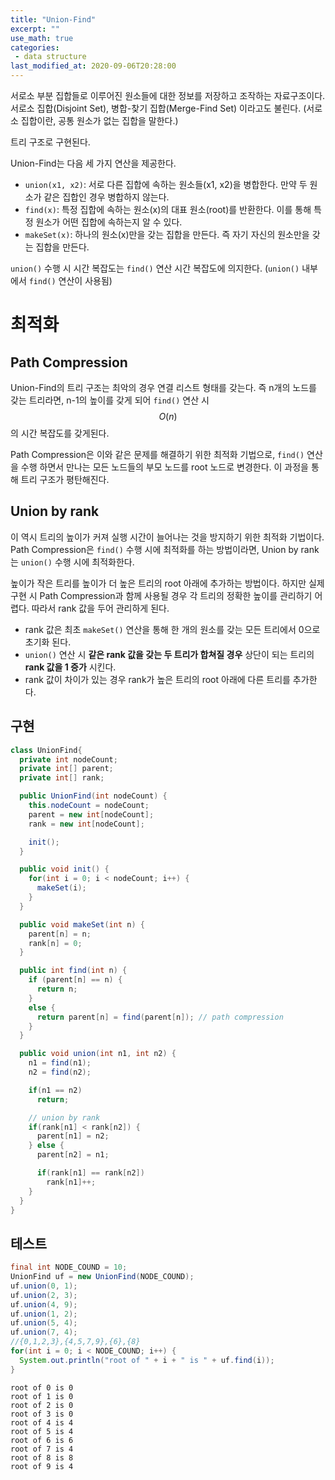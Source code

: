 ```yaml
---
title: "Union-Find"
excerpt: ""
use_math: true
categories:
 - data structure
last_modified_at: 2020-09-06T20:28:00
---
```


서로소 부분 집합들로 이루어진 원소들에 대한 정보를 저장하고 조작하는 자료구조이다. 서로소 집합(Disjoint Set), 병합-찾기 집합(Merge-Find Set) 이라고도 불린다. (서로소 집합이란, 공통 원소가 없는 집합을 말한다.)

트리 구조로 구현된다.

Union-Find는 다음 세 가지 연산을 제공한다.

- `union(x1, x2)`: 서로 다른 집합에 속하는 원소들(x1, x2)을 병합한다. 만약 두 원소가 같은 집합인 경우 병합하지 않는다.
- `find(x)`: 특정 집합에 속하는 원소(x)의 대표 원소(root)를 반환한다. 이를 통해 특정 원소가 어떤 집합에 속하는지 알 수 있다.
- `makeSet(x)`: 하나의 원소(x)만을 갖는 집합을 만든다. 즉 자기 자신의 원소만을 갖는 집합을 만든다.

`union()` 수행 시 시간 복잡도는 `find()` 연산 시간 복잡도에 의지한다. (`union()` 내부에서 `find()` 연산이 사용됨)

# 최적화

## Path Compression

Union-Find의 트리 구조는 최악의 경우 연결 리스트 형태를 갖는다. 즉 n개의 노드를 갖는 트리라면, n-1의 높이를 갖게 되어 `find()` 연산 시 $$O(n)$$ 의 시간 복잡도를 갖게된다.

Path Compression은 이와 같은 문제를 해결하기 위한 최적화 기법으로, `find()` 연산을 수행 하면서 만나는 모든 노드들의 부모 노드를 root 노드로 변경한다. 이 과정을 통해 트리 구조가 평탄해진다.

## Union by rank

이 역시 트리의 높이가 커져 실행 시간이 늘어나는 것을 방지하기 위한 최적화 기법이다. Path Compression은 `find()` 수행 시에 최적화를 하는 방법이라면, Union by rank는 `union()` 수행 시에 최적화한다.

높이가 작은 트리를 높이가 더 높은 트리의 root 아래에 추가하는 방법이다. 하지만 실제 구현 시 Path Compression과 함께 사용될 경우 각 트리의 정확한 높이를 관리하기 어렵다. 따라서 rank 값을 두어 관리하게 된다.

- rank 값은 최초 `makeSet()` 연산을 통해 한 개의 원소를 갖는 모든 트리에서 0으로 초기화 된다.
- `union()` 연산 시 **같은 rank 값을 갖는 두 트리가 합쳐질 경우** 상단이 되는 트리의 **rank 값을 1 증가** 시킨다.
- rank 값이 차이가 있는 경우 rank가 높은 트리의 root 아래에 다른 트리를 추가한다.

## 구현

```java
class UnionFind{
  private int nodeCount;
  private int[] parent;
  private int[] rank;

  public UnionFind(int nodeCount) {
    this.nodeCount = nodeCount;
    parent = new int[nodeCount];
    rank = new int[nodeCount];

    init();
  }

  public void init() {
    for(int i = 0; i < nodeCount; i++) {
      makeSet(i);
    }
  }

  public void makeSet(int n) {		
    parent[n] = n;
    rank[n] = 0;
  }

  public int find(int n) {		
    if (parent[n] == n) {
      return n;
    }
    else {
      return parent[n] = find(parent[n]); // path compression
    }
  }

  public void union(int n1, int n2) { 		
    n1 = find(n1);
    n2 = find(n2);

    if(n1 == n2)
      return;

    // union by rank
    if(rank[n1] < rank[n2]) {
      parent[n1] = n2;
    } else {
      parent[n2] = n1;

      if(rank[n1] == rank[n2])
        rank[n1]++;
    }
  }
}
```

## 테스트

```java
final int NODE_COUND = 10;
UnionFind uf = new UnionFind(NODE_COUND);
uf.union(0, 1);
uf.union(2, 3);
uf.union(4, 9);
uf.union(1, 2);
uf.union(5, 4);
uf.union(7, 4);
//{0,1,2,3},{4,5,7,9},{6},{8}
for(int i = 0; i < NODE_COUND; i++) {
  System.out.println("root of " + i + " is " + uf.find(i));
}
```

```
root of 0 is 0
root of 1 is 0
root of 2 is 0
root of 3 is 0
root of 4 is 4
root of 5 is 4
root of 6 is 6
root of 7 is 4
root of 8 is 8
root of 9 is 4
```

